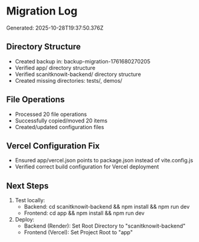 # Migration Log
Generated: 2025-10-28T19:37:50.376Z

## Directory Structure
- Created backup in: backup-migration-1761680270205
- Verified app/ directory structure
- Verified scanitknowit-backend/ directory structure
- Created missing directories: tests/, demos/

## File Operations
- Processed 20 file operations
- Successfully copied/moved 20 items
- Created/updated configuration files

## Vercel Configuration Fix
- Ensured app/vercel.json points to package.json instead of vite.config.js
- Verified correct build configuration for Vercel deployment

## Next Steps
1. Test locally:
   - Backend: cd scanitknowit-backend && npm install && npm run dev
   - Frontend: cd app && npm install && npm run dev
2. Deploy:
   - Backend (Render): Set Root Directory to "scanitknowit-backend"
   - Frontend (Vercel): Set Project Root to "app"
